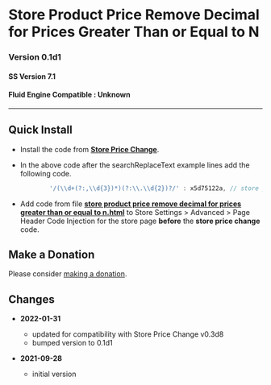 # Store Product Price Remove Decimal for Prices Greater Than or Equal to N

### Version 0.1d1

#### SS Version 7.1

#### Fluid Engine Compatible : Unknown

---

## Quick Install

* Install the code from
  **[Store Price Change](https://github.com/tomsWebConsulting/twcsl/tree/main/Store%20Price%20Change#store%20price%20change)**.
  
* In the above code after the searchReplaceText example lines add the following
  code.
  
  ```javascript
          '/(\\d+(?:,\\d{3})*)(?:\\.\\d{2})?/' : x5d75122a, // store product price remove decimal for prices greater than or equal to n
  ```
  
* Add code from file
  **[store product price remove decimal for prices greater than or equal to n.html](store%20product%20price%20remove%20decimal%20for%20prices%20greater%20than%20or%20equal%20to%20n.html#L1)**
  to Store Settings > Advanced > Page Header Code Injection for the store page
  **before** the **store price change** code.
  
## Make a Donation

Please consider
[making a donation](https://github.com/tomsWebConsulting/twcsl#make-a-donation).

## Changes

* **2022-01-31**
  
  * updated for compatibility with Store Price Change v0.3d8
  * bumped version to 0.1d1
  
* **2021-09-28**
  
  * initial version
